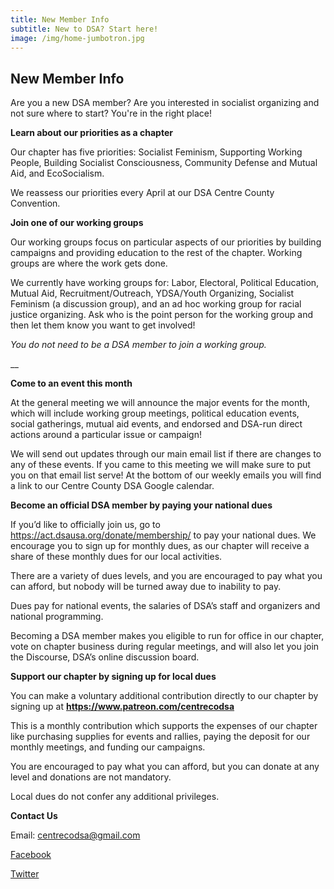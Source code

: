 ```yaml
---
title: New Member Info
subtitle: New to DSA? Start here!
image: /img/home-jumbotron.jpg
---
```

## **New Member Info**



Are you a new DSA member? Are you interested in socialist organizing and not sure where to start? You're in the right place!

**Learn about our priorities as a chapter**

Our chapter has five priorities: Socialist Feminism, Supporting Working People, Building Socialist Consciousness, Community Defense and Mutual Aid, and EcoSocialism.

We reassess our priorities every April at our DSA Centre County Convention. 



**Join one of our working groups**

Our working groups focus on particular aspects of our priorities by building campaigns and providing education to the rest of the chapter. Working groups are where the work gets done. 

We currently have working groups for: Labor, Electoral, Political Education, Mutual Aid, Recruitment/Outreach, YDSA/Youth Organizing, Socialist Feminism (a discussion group), and an ad hoc working group for racial justice organizing. Ask who is the point person for the working group and then let them know you want to get involved!

_You do not need to be a DSA member to join a working group._

__

**Come to an event this month**

At the general meeting we will announce the major events for the month, which will include working group meetings, political education events, social gatherings, mutual aid events, and endorsed and DSA-run direct actions around a particular issue or campaign!

We will send out updates through our main email list if there are changes to any of these events. If you came to this meeting we will make sure to put you on that email list serve! At the bottom of our weekly emails you will find a link to our  Centre County DSA Google calendar.



**Become an official DSA member by paying your national dues**

If you’d like to officially join us, go to https://act.dsausa.org/donate/membership/ to pay your national dues. We encourage you to sign up for monthly dues, as our chapter will receive a share of these monthly dues for our local activities. 

There are a variety of dues levels, and you are encouraged to pay what you can afford, but nobody will be turned away due to inability to pay. 

Dues pay for national events, the salaries of DSA’s staff and organizers and national programming.

Becoming a DSA member makes you eligible to run for office in our chapter, vote on chapter business during regular meetings, and will also let you join the Discourse, DSA’s online discussion board.



**Support our chapter by signing up for local dues**

You can make a voluntary additional contribution directly to our chapter by signing up at **https://www.patreon.com/centrecodsa**

This is a monthly contribution which supports the expenses of our chapter like purchasing supplies for events and rallies, paying the deposit for our monthly meetings, and funding our campaigns.

You are encouraged to pay what you can afford, but you can donate at any level and donations are not mandatory.

Local dues do not confer any additional privileges. 



**Contact Us**

Email: centrecodsa@gmail.com

[Facebook](https://www.facebook.com/centrecodsa/)

[Twitter](https://twitter.com/centrecodsa)
